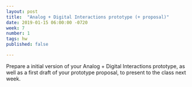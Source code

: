 ```yaml
---
layout: post
title:  "Analog + Digital Interactions prototype (+ proposal)"
date: 2019-01-15 06:00:00 -0720
week: 7
number: 1
tags: hw
published: false

---
```


Prepare a initial version of your Analog + Digital Interactions prototype, as well as a first draft of your prototype proposal, to present to the class next week.
